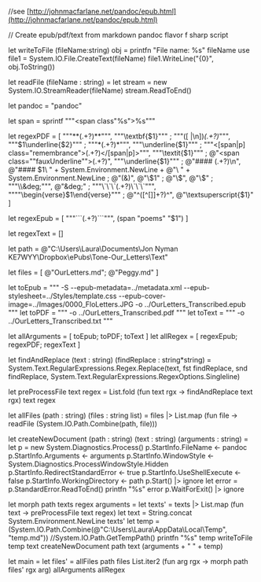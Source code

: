 //see [http://johnmacfarlane.net/pandoc/epub.html](http://johnmacfarlane.net/pandoc/epub.html)

// Create epub/pdf/text from markdown pandoc flavor f sharp script


let writeToFile (fileName:string) obj = 
        printfn "File name: %s" fileName
        use file1 = System.IO.File.CreateText(fileName)
        file1.WriteLine("{0}", obj.ToString())


let readFile (fileName : string) =
    let stream = new System.IO.StreamReader(fileName)
    stream.ReadToEnd()

let pandoc = "pandoc"

let span = sprintf """<span class"%s">%s</span>"""

let regexPDF = [
                  """\*\*(.+?)\*\*""", """\textbf{$1}""" 
                ; """([ |\n])_(.+?)_""", """$1\underline{$2}"""
                ; """\*(.+?)\*""", """\underline{$1}"""
                ; """<[span|p] class="remembrance">(.+?)</[span|p]>""", """\textit{$1}"""
                ; @"<span class=""fauxUnderline"">(.+?)</span>", """\underline{$1}"""
                ; @"#### (.+?)\n", @"#### $1\ " + System.Environment.NewLine + @"\ " + System.Environment.NewLine
                ; @"(&)", @"\$1"
                ; @"\$", @"\$"
                ; """\\&deg;""", @"&deg;"
                ; """\`\`\`(.+?)\`\`\`""", """"\begin{verse}$1\end{verse}"""
                ; @"\^([^\[\]]+?)\^", @"\textsuperscript{$1}"
                ]

let regexEpub = 
    [
        """\`\`\`(.+?)\`\`\`""", (span "poems" "$1")
    ]

let regexText = []

let path = @"C:\Users\Laura\Documents\Jon Nyman KE7WYY\Dropbox\ePubs\Tone-Our_Letters\Text"

let files = [ @"OurLetters.md"; @"Peggy.md" ]

let toEpub = """ -S --epub-metadata=../metadata.xml --epub-stylesheet=../Styles/template.css --epub-cover-image=../Images/0000_FloLetters.JPG -o ../OurLetters_Transcribed.epub """
let toPDF = """ -o ../OurLetters_Transcribed.pdf """
let toText = """ -o ../OurLetters_Transcribed.txt """

let allArguments = [ toEpub; toPDF; toText ]
let allRegex = [ regexEpub; regexPDF; regexText ]

let findAndReplace (text : string) (findReplace : string*string) =
    System.Text.RegularExpressions.Regex.Replace(text, fst findReplace, snd findReplace, System.Text.RegularExpressions.RegexOptions.Singleline)
        
let preProcessFile text regex = List.fold (fun text rgx -> findAndReplace text rgx) text regex

let allFiles (path : string) (files : string list) = 
    files 
    |> List.map (fun file -> readFile (System.IO.Path.Combine(path, file)))

let createNewDocument (path : string) (text : string) (arguments : string) =
    let p = new System.Diagnostics.Process()
    p.StartInfo.FileName <- pandoc
    p.StartInfo.Arguments <- arguments
    p.StartInfo.WindowStyle <- System.Diagnostics.ProcessWindowStyle.Hidden
    p.StartInfo.RedirectStandardError <- true
    p.StartInfo.UseShellExecute <- false
    p.StartInfo.WorkingDirectory <- path
    p.Start() |> ignore
    let error = p.StandardError.ReadToEnd()
    printfn "%s" error
    p.WaitForExit() |> ignore


let morph path texts regex arguments =
    let texts' = texts |> List.map (fun text -> preProcessFile text regex)
    let text = String.concat System.Environment.NewLine texts'
    let temp = (System.IO.Path.Combine(@"C:\Users\Laura\AppData\Local\Temp\", "temp.md")) //System.IO.Path.GetTempPath()
    printfn "%s" temp
    writeToFile temp text
    createNewDocument path text (arguments + " " + temp)

let main =
    let files' = allFiles path files
    List.iter2 (fun arg rgx -> morph path files' rgx arg) allArguments allRegex